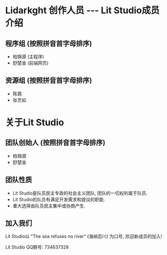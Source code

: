 # Lidarkght  创作人员 --- Lit Studio成员介绍



## 程序组  (按照拼音首字母排序)

- 柏锦源 (主程序)
- 舒楚渝 (前端网页)



## 资源组  (按照拼音首字母排序)

- 陈茜
- 张艺如



# 关于Lit Studio



## 团队创始人  (按照拼音首字母排序)

- 柏锦源
- 舒楚渝

## 团队性质

- Lit Studio是队员民主专政的社会主义团队, 团队的一切权利属于队员.
- Lit Studio的队员有满足开发需求和提议的职能.
- 重大选择由队员民主集中或协商产生.

## 加入我们

Lit Studio以 "The sea refuses no river" (海纳百川) 为口号, 欢迎新成员的加入!

Lit Studio QQ群号: 734637328